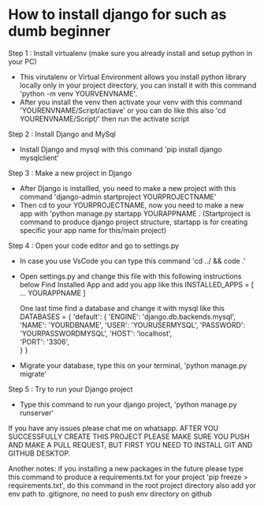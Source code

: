 # How to install django for such as dumb beginner

Step 1 : Install virtualenv (make sure you already install and setup python in your PC)

- This virutalenv or Virtual Environment allows you install python library locally only in your project directory, you can install it with this command 'python -m venv YOURVENVNAME'.
- After you install the venv then activate your venv with this command 'YOURENVNAME/Script/actiave' or you can do like this also 'cd YOURENVNAME/Script/' then run the activate script

Step 2 : Install Django and MySql

- Install Django and mysql with this command 'pip install django mysqlclient'

Step 3 : Make a new project in Django

- After Django is installled, you need to make a new project with this command 'django-admin startproject YOURPROJECTNAME'
- Then cd to your YOURPROJECTNAME, now you need to make a new app with 'python manage.py startapp YOURAPPNAME .
  (Startproject is command to produce django project structure, startapp is for creating specific your app name for this/main project)

Step 4 : Open your code editor and go to settings.py

- In case you use VsCode you can type this command 'cd ../ && code .'
- Open settings.py and change this file with this following instructions below
  Find Installed App and add you app like this
  INSTALLED_APPS = [
  ...
  YOURAPPNAME
  ]

  One last time find a database and change it with mysql like this
  DATABASES = {
  'default': {
  'ENGINE': 'django.db.backends.mysql',
  'NAME': 'YOURDBNAME',
  'USER': 'YOURUSERMYSQL',
  'PASSWORD': 'YOURPASSWORDMYSQL',
  'HOST': 'localhost',  
   'PORT': '3306',  
   }
  }

- Migrate your database, type this on your terminal, 'python manage.py migrate'

Step 5 : Try to run your Django project

- Type this command to run your django project, 'python manage.py runserver'

If you have any issues please chat me on whatsapp.
AFTER YOU SUCCESSFULLY CREATE THIS PROJECT PLEASE MAKE SURE YOU PUSH AND MAKE A PULL REQUEST, BUT FIRST YOU NEED TO INSTALL GIT AND GITHUB DESKTOP.

Another notes:
if you installing a new packages in the future please type this command to produce a requirements.txt for your project 'pip freeze > requirements.txt', do this command in the root project directory
also add yor env path to .gitignore, no need to push env directory on github
